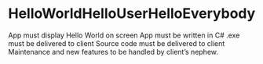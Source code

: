 # HelloWorldHelloUserHelloEverybody
App must display Hello World on screen
App must be written in C#
.exe must be delivered to client
Source code must be delivered to client
Maintenance and new features to be handled by client’s nephew.

